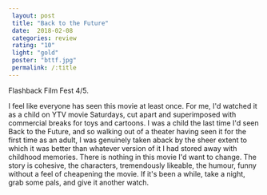 ```yaml
---
 layout: post
 title: "Back to the Future"
 date:  2018-02-08
 categories: review 
 rating: "10"
 light: "gold"
 poster: "bttf.jpg"
 permalink: /:title
---
```


Flashback Film Fest 4/5.

I feel like everyone has seen this movie at least once. For me, I'd watched it as a child on YTV movie Saturdays, cut apart and superimposed with commercial breaks for toys and cartoons. I was a child the last time I'd seen Back to the Future, and so walking out of a theater having seen it for the first time as an adult, I was genuinely taken aback by the sheer extent to which it was better than whatever version of it I had stored away with childhood memories. There is nothing in this movie I'd want to change. The story is cohesive, the characters, tremendously likeable, the humour, funny without a feel of cheapening the movie. If it's been a while, take a night, grab some pals, and give it another watch.